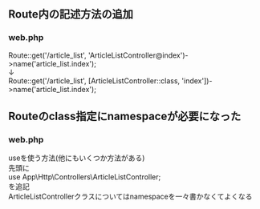## Route内の記述方法の追加
### web.php
Route::get('/article_list', 'ArticleListController@index')->name('article_list.index');  
↓  
Route::get('/article_list', [ArticleListController::class, 'index'])->name('article_list.index');  
## Routeのclass指定にnamespaceが必要になった
### web.php
useを使う方法(他にもいくつか方法がある)  
先頭に  
use App\Http\Controllers\ArticleListController;  
を追記  
ArticleListControllerクラスについてはnamespaceを一々書かなくてよくなる
